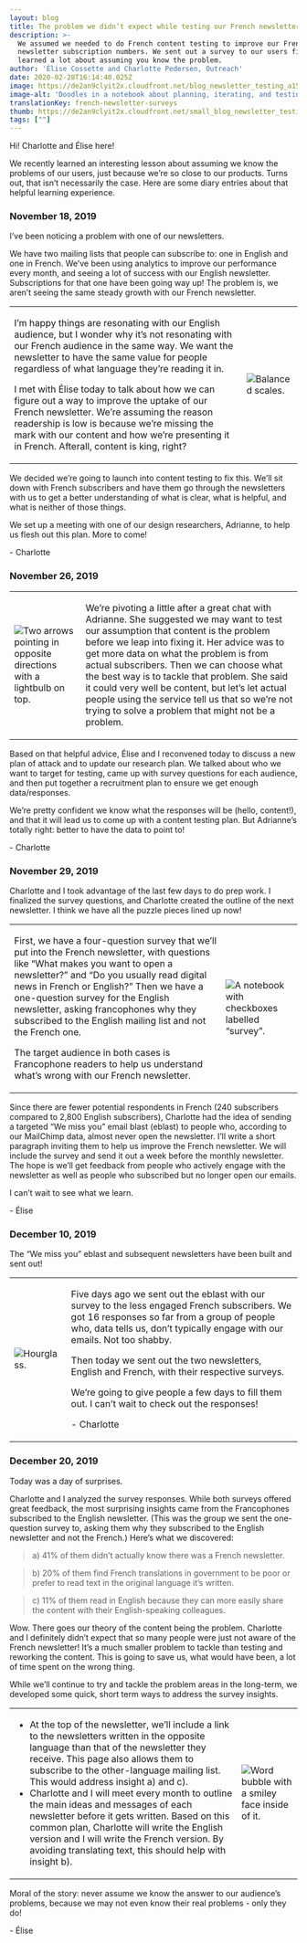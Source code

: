 ```yaml
---
layout: blog
title: The problem we didn’t expect while testing our French newsletter
description: >-
  We assumed we needed to do French content testing to improve our French
  newsletter subscription numbers. We sent out a survey to our users first. We
  learned a lot about assuming you know the problem.
author: 'Élise Cossette and Charlotte Pedersen, Outreach'
date: 2020-02-28T16:14:40.025Z
image: https://de2an9clyit2x.cloudfront.net/blog_newsletter_testing_a152e66ccb.jpg
image-alt: 'Doodles in a notebook about planning, iterating, and testing ideas.'
translationKey: french-newsletter-surveys
thumb: https://de2an9clyit2x.cloudfront.net/small_blog_newsletter_testing_a152e66ccb.jpg
tags: [""]
---
```


<div class="blog-diary">

<p>Hi! Charlotte and Élise here!</p>
<p>We recently learned an interesting lesson about assuming we know the problems of our users, just because we’re so close to our products. Turns out, that isn’t necessarily the case. Here are some diary entries about that helpful learning experience.</p>

<div class="diary-entry">
   <h3>November 18, 2019</h3>
   <p>I’ve been noticing a problem with one of our newsletters.</p>
   <p>We have two mailing lists that people can subscribe to: one in English and one in French. We’ve been using analytics to improve our performance every month, and seeing a lot of success with our English newsletter. Subscriptions for that one have been going way up! <span class="bold">The problem is, we aren’t seeing the same steady growth with our French newsletter.</span></p>
   <table>
       <tbody>
           <tr>
               <td class="diary-text">
               <p>I’m happy things are resonating with our English audience, but I wonder why it’s not resonating with our French audience in the same way. We want the newsletter to have the same value for people regardless of what language they’re reading it in.</p>
               <p>I met with Élise today to talk about how we can figure out a way to improve the uptake of our French newsletter.  <span class="bold">We’re assuming the reason readership is low is because we’re missing the mark with our content and how we’re presenting it in French.</span> Afterall, content is king, right?</p>
               </td>
               <td class="diary-img">
                   <img src="https://de2an9clyit2x.cloudfront.net/balance_1b79bd89c9.jpg" alt="Balanced scales.">
               </td>
           </tr>
       </tbody>
   </table>
   <p>We decided we’re going to launch into content testing to fix this. We’ll sit down with French subscribers and have them go through the newsletters with us to get a better understanding of what is clear, what is helpful, and what is neither of those things.</p>
   <p>We set up a meeting with one of our design researchers, Adrianne, to help us flesh out this plan. More to come!</p>
   <p>- Charlotte</p>
</div>

<div class="diary-entry">
   <h3>November 26, 2019</h3>
   <table>
       <tbody>
           <tr>
               <td class="diary-img">
                   <img src="https://de2an9clyit2x.cloudfront.net/direction_d59346007c.jpg" alt="Two arrows pointing in opposite directions with a lightbulb on top.">
               </td>
               <td>
                   <p>We’re pivoting a little after a great chat with Adrianne. She suggested we may want to test our assumption that content is the problem before we leap into fixing it. Her advice was to get more data on what the problem is from actual subscribers. Then we can choose what the best way is to tackle that problem. She said it could very well be content, but let’s let actual people using the service tell us that so we’re not trying to solve a problem that might not be a problem.</p>
               </td>
           </tr>
       </tbody>
   </table>
   <p>Based on that helpful advice, Élise and I reconvened today to discuss a new plan of attack and to update our research plan. We talked about who we want to target for testing, came up with survey questions for each audience, and then put together a recruitment plan to ensure we get enough data/responses.</p>
   <p>We’re pretty confident we know what the responses will be (hello, content!), and that it will lead us to come up with a content testing plan. But Adrianne’s totally right: better to have the data to point to!</p>
   <p>- Charlotte</p>
</div>

<div class="diary-entry">
   <h3>November 29, 2019</h3>
   <p>Charlotte and I took advantage of the last few days to do prep work. I finalized the survey questions, and Charlotte created the outline of the next newsletter. I think we have all the puzzle pieces lined up now!</p>
   <table>
       <tbody>
           <tr>
               <td class="diary-text">
                   <p>First, we have a four-question survey that we’ll put into the French newsletter, with questions like “What makes you want to open a newsletter?” and “Do you usually read digital news in French or English?” Then we have a one-question survey for the English newsletter, asking francophones why they subscribed to the English mailing list and not the French one.</p>
                   <p>The target audience in both cases is Francophone readers to help us understand what’s wrong with our French newsletter.</p>
               </td>
               <td class="diary-img">
                   <img src="https://de2an9clyit2x.cloudfront.net/sondage_339eee14ea.jpg" alt="A notebook with checkboxes labelled “survey”.">
               </td>
           </tr>
       </tbody>
   </table>
   <p>Since there are fewer potential respondents in French (240 subscribers compared to 2,800 English subscribers), Charlotte had the idea of sending a targeted “We miss you” email blast (eblast) to people who, according to our MailChimp data, almost never open the newsletter. I’ll write a short paragraph inviting them to help us improve the French newsletter. We will include the survey and send it out a week before the monthly newsletter. The hope is we’ll get feedback from people who actively engage with the newsletter as well as people who subscribed but no longer open our emails.</p>
   <p>I can’t wait to see what we learn.</p>
   <p>- Élise</p>
</div>

<div class="diary-entry">
   <h3>December 10, 2019 </h3>
   <p>The “We miss you” eblast and subsequent newsletters have been built and sent out!</p>
   <table>
       <tbody>
           <tr>
               <td class="diary-img">
                   <img src="https://de2an9clyit2x.cloudfront.net/attente_568f18f673.jpg" alt="Hourglass.">
               </td>
               <td class="diary-text">
                   <p>Five days ago we sent out the eblast with our survey to the less engaged French subscribers. We got 16 responses so far from a group of people who, data tells us, don’t typically engage with our emails. Not too shabby.</p>
                   <p>Then today we sent out the two newsletters, English and French, with their respective surveys.</p>
                   <p>We’re going to give people a few days to fill them out. I can’t wait to check out the responses!</p>
                   <p>- Charlotte</p>
               </td>
           </tr>
       </tbody>
   </table>
</div>

<div class="diary-entry">
   <h3>December 20, 2019</h3>
   <p>Today was a day of surprises.</p>
   <p>Charlotte and I analyzed the survey responses. While both surveys offered great feedback, the most surprising insights came from the Francophones subscribed to the English newsletter. (This was the group we sent the one-question survey to, asking them why they subscribed to the English newsletter and not the French.) Here’s what we discovered:</p>
   <blockquote>a) 41% of them didn’t actually know there was a French newsletter.</blockquote>
   <blockquote>b) 20% of them find French translations in government to be poor or prefer to read text in the original language it’s written.</blockquote>
   <blockquote>c) 11% of them read in English because they can more easily share the content with their English-speaking colleagues.</blockquote>
   <p>Wow. There goes our theory of the content being the problem. Charlotte and I <span class="bold">definitely</span> didn’t expect that so many people were just not aware of the French newsletter! It’s a much smaller problem to tackle than testing and reworking the content. This is going to save us, what would have been, a lot of time spent on the wrong thing.</p>
   <p>While we’ll continue to try and tackle the problem areas in the long-term, we developed some quick, short term ways to address the survey insights.</p>
   <table>
       <tbody>
           <tr>
               <td class="diary-text">
                   <ul>
                       <li>At the top of the newsletter, we’ll include a link to the newsletters written in the opposite language than that of the newsletter they receive. This page also allows them to subscribe to the other-language mailing list. This would address insight a) and c).</li>
                       <li>Charlotte and I will meet every month to outline the main ideas and messages of each newsletter before it gets written. Based on this common plan, Charlotte will write the English version and I will write the French version. By avoiding translating text, this should help with insight b).</li>
                   </ul>
               </td>
               <td class="diary-img">
                   <img src="https://de2an9clyit2x.cloudfront.net/morale_08cb28f7c0.jpg" alt="Word bubble with a smiley face inside of it.">
               </td>
           </tr>
       </tbody>
   </table>
   <p>Moral of the story: never assume we know the answer to our audience’s problems, because we may not even know their real problems - only they do!</p>
   <p>- Élise</p>
</div>
</div>


